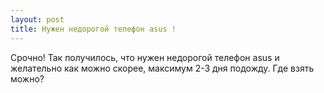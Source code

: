```yaml
---
layout: post 
title: Нужен недорогой телефон asus ! 
--- 
```

Срочно! Так получилось, что нужен недорогой телефон asus и желательно как можно скорее, максимум 2-3 дня подожду. Где взять можно?